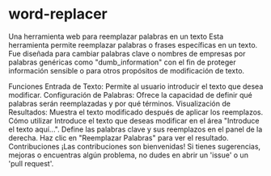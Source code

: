 # word-replacer
Una herramienta web para reemplazar palabras en un texto
Esta herramienta permite reemplazar palabras o frases específicas en un texto. Fue diseñada para cambiar palabras clave o nombres de empresas por palabras genéricas como "dumb_information" con el fin de proteger información sensible o para otros propósitos de modificación de texto.

Funciones
Entrada de Texto: Permite al usuario introducir el texto que desea modificar.
Configuración de Palabras: Ofrece la capacidad de definir qué palabras serán reemplazadas y por qué términos.
Visualización de Resultados: Muestra el texto modificado después de aplicar los reemplazos.
Cómo utilizar
Introduce el texto que deseas modificar en el área "Introduce el texto aquí...".
Define las palabras clave y sus reemplazos en el panel de la derecha.
Haz clic en "Reemplazar Palabras" para ver el resultado.
Contribuciones
¡Las contribuciones son bienvenidas! Si tienes sugerencias, mejoras o encuentras algún problema, no dudes en abrir un 'issue' o un 'pull request'.
